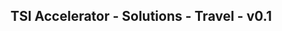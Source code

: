 TSI Accelerator - Solutions - Travel - v0.1
--------------------------------------------------------------------------------------------


